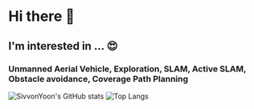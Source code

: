# Hi there 👋

## I'm interested in ... :heart_eyes:

### Unmanned Aerial Vehicle, Exploration, SLAM, Active SLAM, Obstacle avoidance, Coverage Path Planning

<!--
**SivvonYoon/SivvonYoon** is a ✨ _special_ ✨ repository because its `README.md` (this file) appears on your GitHub profile.

Here are some ideas to get you started:

- 🔭 I’m currently working on ...
- 🌱 I’m currently learning ...
- 👯 I’m looking to collaborate on ...
- 🤔 I’m looking for help with ...
- 💬 Ask me about ...
- 📫 How to reach me: ...
- 😄 Pronouns: ...
- ⚡ Fun fact: ...
-->
![SivvonYoon's GitHub stats](https://github-readme-stats.vercel.app/api?username=SivvonYoon&count_private=true&show_icons=true&theme=onedark)
![Top Langs](https://github-readme-stats.vercel.app/api/top-langs/?username=SivvonYoon&theme=onedark&count_private=true)
